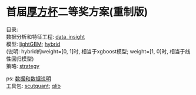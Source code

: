 # 首届[厚方杯](http://gdhf-inv.com/news_detail.php?CateID=11110&id=147)二等奖方案(重制版)

目录:  
数据分析和特征工程: [data_insight](https://github.com/HaoningChen/Houfang-Cup/blob/main/data_insight.ipynb)  
模型: [lightGBM](https://github.com/HaoningChen/Houfang-Cup/blob/main/lgbm.ipynb);  [hybrid](https://github.com/HaoningChen/Houfang-Cup/blob/main/hybrid.ipynb)  
(说明: hybrid的weight=[0, 1]时, 相当于xgboost模型; weight=[1, 0]时, 相当于线性回归模型)  
策略: [strategy](https://github.com/HaoningChen/Houfang-Cup/blob/main/strategy.ipynb)

ps:
[数据和数据说明](https://www.kaggle.com/datasets/harleychan/csi300)  
工具包: [scutquant](https://github.com/HaoningChen/ScutQuant); [qlib](https://github.com/microsoft/qlib)
